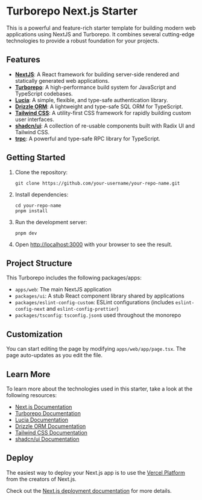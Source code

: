 # Turborepo Next.js Starter

This is a powerful and feature-rich starter template for building modern web applications using NextJS and Turborepo. It combines several cutting-edge technologies to provide a robust foundation for your projects.

## Features

- **[NextJS](https://nextjs.org/)**: A React framework for building server-side rendered and statically generated web applications.
- **[Turborepo](https://turbo.build/repo/docs)**: A high-performance build system for JavaScript and TypeScript codebases.
- **[Lucia](https://lucia-auth.com/)**: A simple, flexible, and type-safe authentication library.
- **[Drizzle ORM](https://orm.drizzle.team/)**: A lightweight and type-safe SQL ORM for TypeScript.
- **[Tailwind CSS](https://tailwindcss.com/docs)**: A utility-first CSS framework for rapidly building custom user interfaces.
- **[shadcn/ui](https://ui.shadcn.com/)**: A collection of re-usable components built with Radix UI and Tailwind CSS.
- **[trpc](https://trpc.io/)**: A powerful and type-safe RPC library for TypeScript.

## Getting Started

1. Clone the repository:
   ```
   git clone https://github.com/your-username/your-repo-name.git
   ```

2. Install dependencies:
   ```
   cd your-repo-name
   pnpm install
   ```

3. Run the development server:
   ```
   pnpm dev
   ```

4. Open [http://localhost:3000](http://localhost:3000) with your browser to see the result.

## Project Structure

This Turborepo includes the following packages/apps:

- `apps/web`: The main NextJS application
- `packages/ui`: A stub React component library shared by applications
- `packages/eslint-config-custom`: ESLint configurations (includes `eslint-config-next` and `eslint-config-prettier`)
- `packages/tsconfig`: `tsconfig.json`s used throughout the monorepo

## Customization

You can start editing the page by modifying `apps/web/app/page.tsx`. The page auto-updates as you edit the file.

## Learn More

To learn more about the technologies used in this starter, take a look at the following resources:

- [Next.js Documentation](https://nextjs.org/docs)
- [Turborepo Documentation](https://turbo.build/repo/docs)
- [Lucia Documentation](https://lucia-auth.com/)
- [Drizzle ORM Documentation](https://orm.drizzle.team/)
- [Tailwind CSS Documentation](https://tailwindcss.com/docs)
- [shadcn/ui Documentation](https://ui.shadcn.com/)

## Deploy

The easiest way to deploy your Next.js app is to use the [Vercel Platform](https://vercel.com/new?utm_medium=default-template&filter=next.js&utm_source=create-next-app&utm_campaign=create-next-app-readme) from the creators of Next.js.

Check out the [Next.js deployment documentation](https://nextjs.org/docs/deployment) for more details.
